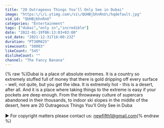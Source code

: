 ```yaml
---
title: "20 Outrageous Things You'll Only See in Dubai"
image: "https:\/\/i.ytimg.com\/vi\/QUHBjbhnRnU\/hqdefault.jpg"
vid_id: "QUHBjbhnRnU"
categories: "Entertainment"
tags: ["dubai","only in","incredible"]
date: "2022-01-19T06:13:03+03:00"
vid_date: "2021-12-31T16:00:23Z"
duration: "PT30M42S"
viewcount: "50003"
likeCount: "545"
dislikeCount: ""
channel: "The Fancy Banana"
---
```

{% raw %}Dubai is a place of absolute extremes.   It is a country so extremely stuffed full of money that there is gold dripping off every surface - well, not quite, but you get the idea.  It is extremely hot - this is a desert, after all.  And it is a place where taking things to the extreme is easy if your pockets are deep enough.  From the throwaway culture of supercars abandoned in their thousands, to indoor ski slopes in the middle of the desert, here are 20 Outrageous Things You’ll Only See in Duba<br /><br />► For copyright matters please contact us: newfifth1@gmail.com{% endraw %}
